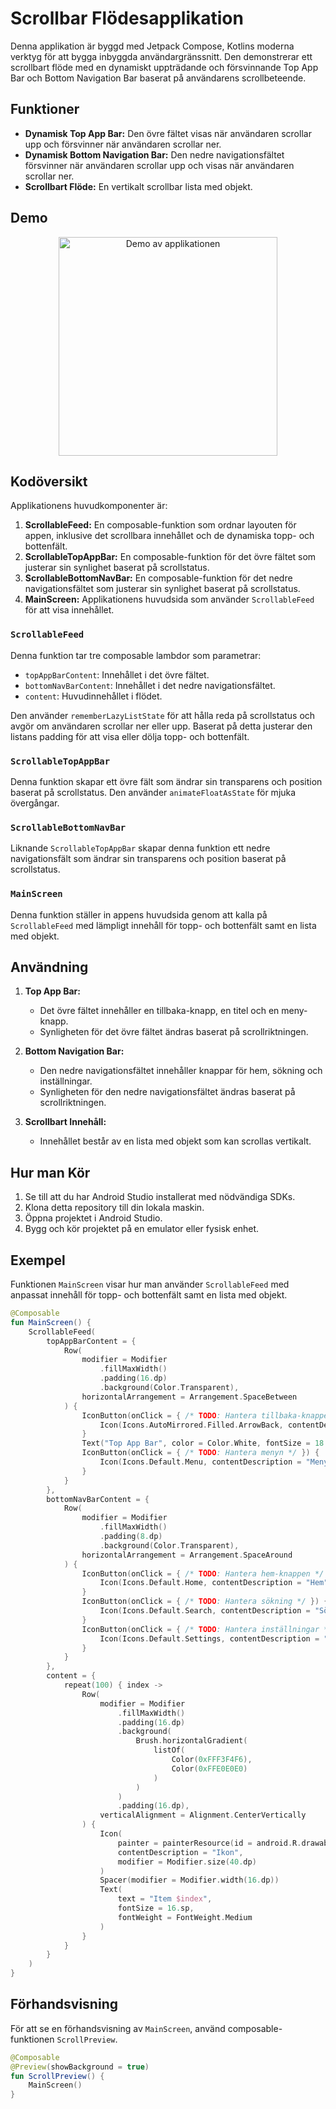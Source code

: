 # Scrollbar Flödesapplikation

Denna applikation är byggd med Jetpack Compose, Kotlins moderna verktyg för att bygga inbyggda användargränssnitt. Den demonstrerar ett scrollbart flöde med en dynamiskt uppträdande och försvinnande Top App Bar och Bottom Navigation Bar baserat på användarens scrollbeteende.

## Funktioner

- **Dynamisk Top App Bar:** Den övre fältet visas när användaren scrollar upp och försvinner när användaren scrollar ner.
- **Dynamisk Bottom Navigation Bar:** Den nedre navigationsfältet försvinner när användaren scrollar upp och visas när användaren scrollar ner.
- **Scrollbart Flöde:** En vertikalt scrollbar lista med objekt.

## Demo

<p align="center">
  <img src="8dc305a172.gif" alt="Demo av applikationen" width="350"/>
</p>

## Kodöversikt

Applikationens huvudkomponenter är:

1. **ScrollableFeed:** En composable-funktion som ordnar layouten för appen, inklusive det scrollbara innehållet och de dynamiska topp- och bottenfält.
2. **ScrollableTopAppBar:** En composable-funktion för det övre fältet som justerar sin synlighet baserat på scrollstatus.
3. **ScrollableBottomNavBar:** En composable-funktion för det nedre navigationsfältet som justerar sin synlighet baserat på scrollstatus.
4. **MainScreen:** Applikationens huvudsida som använder `ScrollableFeed` för att visa innehållet.

### `ScrollableFeed`

Denna funktion tar tre composable lambdor som parametrar:
- `topAppBarContent`: Innehållet i det övre fältet.
- `bottomNavBarContent`: Innehållet i det nedre navigationsfältet.
- `content`: Huvudinnehållet i flödet.

Den använder `rememberLazyListState` för att hålla reda på scrollstatus och avgör om användaren scrollar ner eller upp. Baserat på detta justerar den listans padding för att visa eller dölja topp- och bottenfält.

### `ScrollableTopAppBar`

Denna funktion skapar ett övre fält som ändrar sin transparens och position baserat på scrollstatus. Den använder `animateFloatAsState` för mjuka övergångar.

### `ScrollableBottomNavBar`

Liknande `ScrollableTopAppBar` skapar denna funktion ett nedre navigationsfält som ändrar sin transparens och position baserat på scrollstatus.

### `MainScreen`

Denna funktion ställer in appens huvudsida genom att kalla på `ScrollableFeed` med lämpligt innehåll för topp- och bottenfält samt en lista med objekt.

## Användning

1. **Top App Bar:**
   - Det övre fältet innehåller en tillbaka-knapp, en titel och en meny-knapp.
   - Synligheten för det övre fältet ändras baserat på scrollriktningen.

2. **Bottom Navigation Bar:**
   - Den nedre navigationsfältet innehåller knappar för hem, sökning och inställningar.
   - Synligheten för den nedre navigationsfältet ändras baserat på scrollriktningen.

3. **Scrollbart Innehåll:**
   - Innehållet består av en lista med objekt som kan scrollas vertikalt.

## Hur man Kör

1. Se till att du har Android Studio installerat med nödvändiga SDKs.
2. Klona detta repository till din lokala maskin.
3. Öppna projektet i Android Studio.
4. Bygg och kör projektet på en emulator eller fysisk enhet.

## Exempel

Funktionen `MainScreen` visar hur man använder `ScrollableFeed` med anpassat innehåll för topp- och bottenfält samt en lista med objekt.

```kotlin
@Composable
fun MainScreen() {
    ScrollableFeed(
        topAppBarContent = {
            Row(
                modifier = Modifier
                    .fillMaxWidth()
                    .padding(16.dp)
                    .background(Color.Transparent),
                horizontalArrangement = Arrangement.SpaceBetween
            ) {
                IconButton(onClick = { /* TODO: Hantera tillbaka-knappen */ }) {
                    Icon(Icons.AutoMirrored.Filled.ArrowBack, contentDescription = "Tillbaka", tint = Color.White)
                }
                Text("Top App Bar", color = Color.White, fontSize = 18.sp, fontWeight = FontWeight.Bold)
                IconButton(onClick = { /* TODO: Hantera menyn */ }) {
                    Icon(Icons.Default.Menu, contentDescription = "Meny", tint = Color.White)
                }
            }
        },
        bottomNavBarContent = {
            Row(
                modifier = Modifier
                    .fillMaxWidth()
                    .padding(8.dp)
                    .background(Color.Transparent),
                horizontalArrangement = Arrangement.SpaceAround
            ) {
                IconButton(onClick = { /* TODO: Hantera hem-knappen */ }) {
                    Icon(Icons.Default.Home, contentDescription = "Hem", tint = Color.White)
                }
                IconButton(onClick = { /* TODO: Hantera sökning */ }) {
                    Icon(Icons.Default.Search, contentDescription = "Sök", tint = Color.White)
                }
                IconButton(onClick = { /* TODO: Hantera inställningar */ }) {
                    Icon(Icons.Default.Settings, contentDescription = "Inställningar", tint = Color.White)
                }
            }
        },
        content = {
            repeat(100) { index ->
                Row(
                    modifier = Modifier
                        .fillMaxWidth()
                        .padding(16.dp)
                        .background(
                            Brush.horizontalGradient(
                                listOf(
                                    Color(0xFFF3F4F6),
                                    Color(0xFFE0E0E0)
                                )
                            )
                        )
                        .padding(16.dp),
                    verticalAlignment = Alignment.CenterVertically
                ) {
                    Icon(
                        painter = painterResource(id = android.R.drawable.ic_menu_gallery),
                        contentDescription = "Ikon",
                        modifier = Modifier.size(40.dp)
                    )
                    Spacer(modifier = Modifier.width(16.dp))
                    Text(
                        text = "Item $index",
                        fontSize = 16.sp,
                        fontWeight = FontWeight.Medium
                    )
                }
            }
        }
    )
}
```

## Förhandsvisning

För att se en förhandsvisning av `MainScreen`, använd composable-funktionen `ScrollPreview`.

```kotlin
@Composable
@Preview(showBackground = true)
fun ScrollPreview() {
    MainScreen()
}
```
